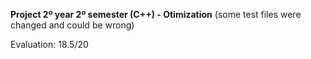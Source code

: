 **Project 2º year 2º semester (C++) - Otimization**
(some test files were changed and could be wrong)

Evaluation: 18.5/20
